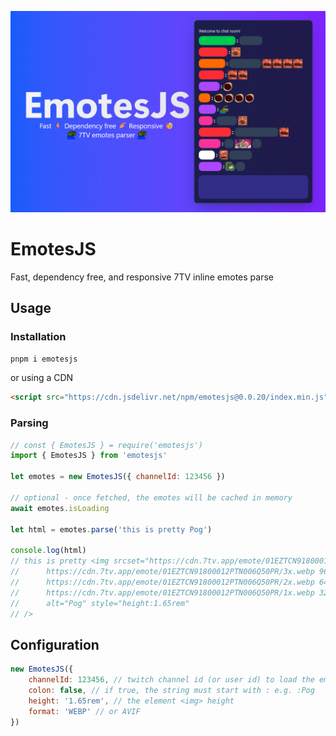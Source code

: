 ![banner](.github/images/banner.png)

# EmotesJS

Fast, dependency free, and responsive 7TV inline emotes parse

## Usage

### Installation
```sh
pnpm i emotesjs
```
or using a CDN
```html
<script src="https://cdn.jsdelivr.net/npm/emotesjs@0.0.20/index.min.js"></script>
```

### Parsing
```js
// const { EmotesJS } = require('emotesjs')
import { EmotesJS } from 'emotesjs'

let emotes = new EmotesJS({ channelId: 123456 })

// optional - once fetched, the emotes will be cached in memory
await emotes.isLoading

let html = emotes.parse('this is pretty Pog')

console.log(html) 
// this is pretty <img srcset="https://cdn.7tv.app/emote/01EZTCN91800012PTN006Q50PR/4x.webp 128w, 
//      https://cdn.7tv.app/emote/01EZTCN91800012PTN006Q50PR/3x.webp 96w, 
//      https://cdn.7tv.app/emote/01EZTCN91800012PTN006Q50PR/2x.webp 64w, 
//      https://cdn.7tv.app/emote/01EZTCN91800012PTN006Q50PR/1x.webp 32w" 
//      alt="Pog" style="height:1.65rem"
// />
```

## Configuration

```js
new EmotesJS({ 
    channelId: 123456, // twitch channel id (or user id) to load the emotes
    colon: false, // if true, the string must start with : e.g. :Pog
    height: '1.65rem', // the element <img> height
    format: 'WEBP' // or AVIF
})
```
